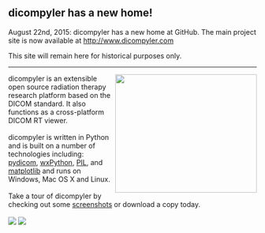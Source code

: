 ## dicompyler has a new home! ##
August 22nd, 2015: dicompyler has a new home at GitHub. The main project site is now available at <a href='http://www.dicompyler.com'><a href='http://www.dicompyler.com'>http://www.dicompyler.com</a></a>

This site will remain here for historical purposes only.


---


<img src='http://wiki.dicompyler.googlecode.com/hg/images/0.3/2dview_mac_thumb.png' align='right' height='240' width='287'>
dicompyler is an extensible open source radiation therapy research platform based on the DICOM standard. It also functions as a cross-platform DICOM RT viewer.<br>
<br>
dicompyler is written in Python and is built on a number of technologies including: <a href='http://code.google.com/p/pydicom'>pydicom</a>, <a href='http://www.wxpython.org'>wxPython</a>, <a href='http://www.pythonware.com/products/pil/'>PIL</a>, and <a href='http://matplotlib.sourceforge.net/'>matplotlib</a> and runs on Windows, Mac OS X and Linux.<br>
<br>
Take a tour of dicompyler by checking out some <a href='http://code.google.com/p/dicompyler/wiki/Screenshots'>screenshots</a> or download a copy today.<br>
<br>
<img src='http://img.shields.io/pypi/v/dicompyler.svg'> <img src='http://img.shields.io/pypi/dm/dicompyler.svg'>
